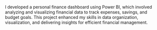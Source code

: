 I developed a personal finance dashboard using Power BI, which involved analyzing and visualizing financial data to track expenses, savings, and budget goals. This project enhanced my skills in data organization, visualization, and delivering insights for efficient financial management.
